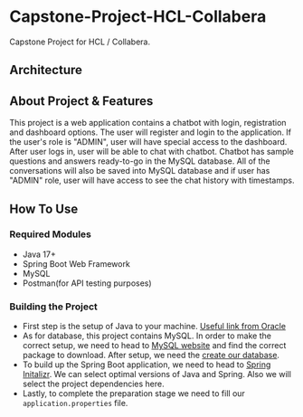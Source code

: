 # Capstone-Project-HCL-Collabera
Capstone Project for HCL / Collabera. 

## Architecture

## About Project & Features
  This project is a web application contains a chatbot with login, registration and dashboard options. The user will register and login to the application. If the user's role is "ADMIN", user will have special access to the dashboard. After user logs in, user will be able to chat with chatbot. Chatbot has sample questions and answers ready-to-go in the MySQL database. All of the conversations will also be saved into MySQL database and if user has "ADMIN" role, user will have access to see the chat history with timestamps.

## How To Use
### Required Modules
* Java 17+
* Spring Boot Web Framework
* MySQL 
* Postman(for API testing purposes)

### Building the Project
* First step is the setup of Java to your machine. [Useful link from Oracle](https://www.java.com/en/download/help/download_options.html "Install Java")
* As for database, this project contains MySQL. In order to make the correct setup, we need to head to [MySQL website](https://dev.mysql.com/downloads/installer/ "mysql") and find the correct package to download. After setup, we need the [create our database](https://www.inmotionhosting.com/support/server/databases/create-a-mysql-database/ "database create").
* To build up the Spring Boot application, we need to head to [Spring Initalizr](https://start.spring.io/ "start spring"). We can select optimal versions of Java and Spring. Also we will select the project dependencies here.
* Lastly, to complete the preparation stage we need to fill our `application.properties` file. 

